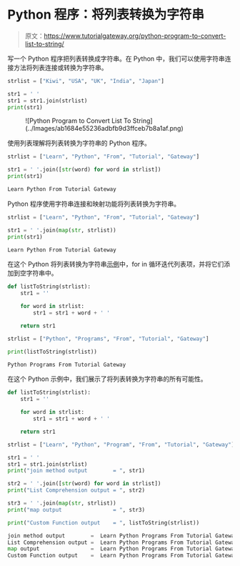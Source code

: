 # Python 程序：将列表转换为字符串

> 原文：<https://www.tutorialgateway.org/python-program-to-convert-list-to-string/>

写一个 Python 程序把列表转换成字符串。在 Python 中，我们可以使用字符串连接方法将列表连接或转换为字符串。

```py
strlist = ["Kiwi", "USA", "UK", "India", "Japan"]

str1 = ' '
str1 = str1.join(strlist)
print(str1)
```

<figure class="wp-block-image size-large">![Python Program to Convert List To String](../Images/ab1684e55236adbfb9d3ffceb7b8a1af.png)</figure>

使用列表理解将列表转换为字符串的 Python 程序。

```py
strlist = ["Learn", "Python", "From", "Tutorial", "Gateway"]

str1 = ' '.join([str(word) for word in strlist])
print(str1)

```

```py
Learn Python From Tutorial Gateway
```

Python 程序使用字符串连接和映射功能将列表转换为字符串。

```py
strlist = ["Learn", "Python", "From", "Tutorial", "Gateway"]

str1 = ' '.join(map(str, strlist))
print(str1)
```

```py
Learn Python From Tutorial Gateway
```

在这个 Python 将列表转换为字符串[示例](https://www.tutorialgateway.org/python-programming-examples/)中，for in 循环迭代列表项，并将它们添加到空字符串中。

```py
def listToString(strlist):
    str1 = ''

    for word in strlist:
        str1 = str1 + word + ' ' 

    return str1

strlist = ["Python", "Programs", "From", "Tutorial", "Gateway"]

print(listToString(strlist))
```

```py
Python Programs From Tutorial Gateway 
```

在这个 Python 示例中，我们展示了将列表转换为字符串的所有可能性。

```py
def listToString(strlist):
    str1 = ''

    for word in strlist:
        str1 = str1 + word + ' ' 

    return str1

strlist = ["Learn", "Python", "Program", "From", "Tutorial", "Gateway"]

str1 = ' '
str1 = str1.join(strlist)
print("join method output        = ", str1)

str2 = ' '.join([str(word) for word in strlist])
print("List Comprehension output = ", str2)

str3 = ' '.join(map(str, strlist))
print("map output                = ", str3)

print("Custom Function output    = ", listToString(strlist))
```

```py
join method output        =  Learn Python Programs From Tutorial Gateway
List Comprehension output =  Learn Python Programs From Tutorial Gateway
map output                =  Learn Python Programs From Tutorial Gateway
Custom Function output    =  Learn Python Programs From Tutorial Gateway 
```
